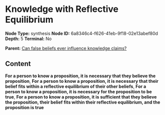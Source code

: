 # Knowledge with Reflective Equilibrium

**Node Type:** synthesis
**Node ID:** 6a8346c4-f626-41eb-9f18-02e13abef80d
**Depth:** 5
**Terminal:** No

**Parent:** [Can false beliefs ever influence knowledge claims?](can-false-beliefs-ever-influence-knowledge-claims-antithesis-6d08cbfc-d0c3-4de5-adb6-a8df863c86ff.md)

## Content

**For a person to know a proposition, it is necessary that they believe the proposition**, **For a person to know a proposition, it is necessary that their belief fits within a reflective equilibrium of their other beliefs**, **For a person to know a proposition, it is necessary for the proposition to be true**, **For a person to know a proposition, it is sufficient that they believe the proposition, their belief fits within their reflective equilibrium, and the proposition is true**
